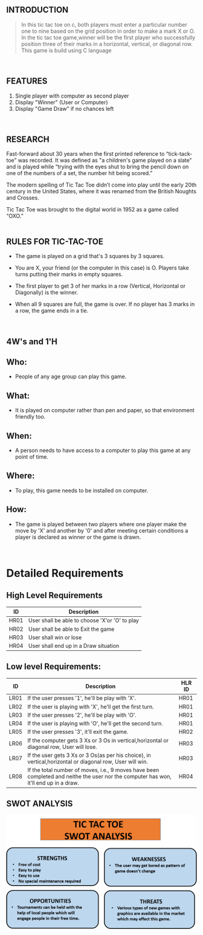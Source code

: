 ## **INTRODUCTION**
>In this tic tac toe on c, both players must enter a particular number one to nine based on the grid position in order to make a mark X or O. In the tic tac toe game,winner will be the first player who successfully position three of their marks in a horizontal, vertical, or diagonal row.
>This game is build using C language
<br/>

## **FEATURES**
1. Single player with computer as second player
2. Display "Winner" (User or Computer)
3. Display "Game Draw" if no chances left
</br>

## **RESEARCH**
Fast-forward about 30 years when the first printed reference to “tick-tack-toe” was recorded. It was defined as "a children's game played on a slate” and is played while “trying with the eyes shut to bring the pencil down on one of the numbers of a set, the number hit being scored.”

The modern spelling of Tic Tac Toe didn’t come into play until the early 20th century in the United States, where it was renamed from the British Noughts and Crosses. 

Tic Tac Toe was brought to the digital world in 1952 as a game called “OXO.”
</br>
</br>

## **RULES FOR TIC-TAC-TOE**

- The game is played on a grid that's 3 squares by 3 squares.

- You are X, your friend (or the computer in this case) is O. Players take turns putting their marks in empty squares.

- The first player to get 3 of her marks in a row (Vertical, Horizontal or Diagonally) is the winner.

-	When all 9 squares are full, the game is over. If no player has 3 marks in a row, the game ends in a tie.
</br>

## **4W's and 1'H**
## Who:

- People of any age group can play this game.

## What:

- It is played on computer rather than pen and paper, so that environment friendly too.

## When:

- A person needs to have access to a computer to play this game at any point of time.

## Where:

- To play, this game needs to be installed on computer.

## How:

- The game is played between two players where one player make the move by 'X'  and another by '0' and after meeting certain conditions a player is declared as winner or the game is drawn.
<br/>

# **Detailed Requirements**

## **High Level Requirements**

| ID | Description | 
| ----- | ----- | 
| HR01 | User shall be able to choose 'X'or 'O' to play |
| HR02 | User shall be able to Exit the game |
| HR03 | User shall win or lose|
| HR04 | User shall end up in a Draw situation|

##  Low level Requirements:

| ID | Description | HLR ID |
| ------ | --------- | ------ |
| LR01 | If the user presses '1', he'll be play with 'X'. | HR01 |
| LR02 | If the user is playing with 'X', he'll get the first turn. | HR01 |
| LR03 | If the user presses '2', he'll be play with 'O'. | HR01 |
| LR04 | If the user is playing with 'O', he'll get the second turn. | HR01 |
| LR05 | If the user presses '3', it'll exit the game. | HR02 |
| LR06 | If the computer gets 3 Xs or 3 Os in vertical,horizontal or diagonal row, User will lose. | HR03 |
| LR07 | If the user gets 3 Xs or 3 Os(as per his choice), in vertical,horizontal or diagonal row, User will win. | HR03 |
| LR08 | If the total number of moves, i.e., 9 moves have been completed and neithe the user nor the computer has won, it'll end up in a draw. | HR04 |


## **SWOT ANALYSIS**

   ![SWOT](swot.png)
